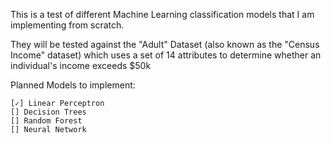 This is a test of different Machine Learning classification models that I am implementing from scratch. 

They will be tested against the "Adult" Dataset (also known as the "Census Income" dataset) which uses a set of 14 attributes to determine whether an individual's income exceeds $50k

Planned Models to implement:
    
    [✓] Linear Perceptron
    [] Decision Trees
    [] Random Forest
    [] Neural Network
    
